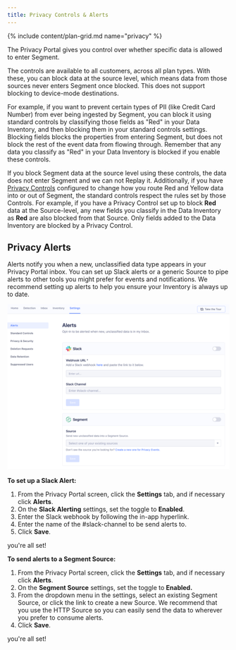 ```yaml
---
title: Privacy Controls & Alerts
---
```

{% include content/plan-grid.md name="privacy" %}


The Privacy Portal gives you control over whether specific data is allowed to
enter Segment.

The controls are available to all customers, across all plan types. With
these, you can block data at the source level, which means
data from those sources never enters Segment once blocked. This does not support blocking to device-mode destinations.

For example, if you want to prevent certain types of PII (like Credit Card
Number) from ever being ingested by Segment, you can block it using standard
controls by classifying those fields as "Red" in your Data Inventory,
and then blocking them in your standard controls settings. Blocking fields
blocks the properties from entering Segment, but does not block the rest of the
event data from flowing through. Remember that any data you classify as "Red" in your Data Inventory is
blocked if you enable these controls.

If you block Segment data at the source level using these controls, the data
does not enter Segment and we can not Replay it. Additionally, if you have
[Privacy Controls](#privacy-controls) configured to change how you route Red and
Yellow data into or out of Segment, the standard controls respect the rules set
by those Controls. For example, if you have a Privacy Control set up to block
**Red** data at the Source-level, any new fields you classify in the Data Inventory as
**Red** are also blocked from that Source. Only fields added to the Data Inventory are blocked by a Privacy Control.

## Privacy Alerts

Alerts notify you when a new, unclassified data type appears in your Privacy
Portal inbox. You can set up Slack alerts or a generic Source to pipe alerts to
other tools you might prefer for events and notifications. We recommend setting
up alerts to help you ensure your Inventory is always up to date.


![Screenshot of the Privacy Portal settings page in the Segment app.](images/privacy-alerts.png)


**To set up a Slack Alert:**

1. From the Privacy Portal screen, click the **Settings** tab, and if necessary click **Alerts**.
2. On the **Slack Alerting** settings, set the toggle to **Enabled**.
3. Enter the Slack webhook by following the in-app hyperlink.
4. Enter the name of the #slack-channel to be send alerts to.
5. Click **Save**.

you're all set!

**To send alerts to a Segment Source:**

1. From the Privacy Portal screen, click the **Settings** tab, and if necessary click **Alerts**.
2. On the **Segment Source** settings, set the toggle to **Enabled.**
3. From the dropdown menu in the settings, select an existing Segment Source, or click the link to create a new Source.
   We recommend that you use the HTTP Source so you can easily send the data to wherever you prefer to consume alerts.
4. Click **Save**.

you're all set!
